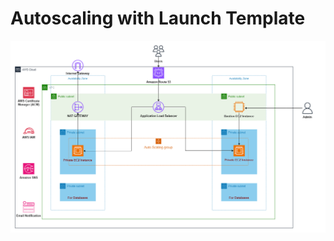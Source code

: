 # Autoscaling with Launch Template

![Autoscaling with Launch Template Diagram](./Architectural%20Diagram/Autoscaling%20with%20Launch%20Template%20Diagram.png)
